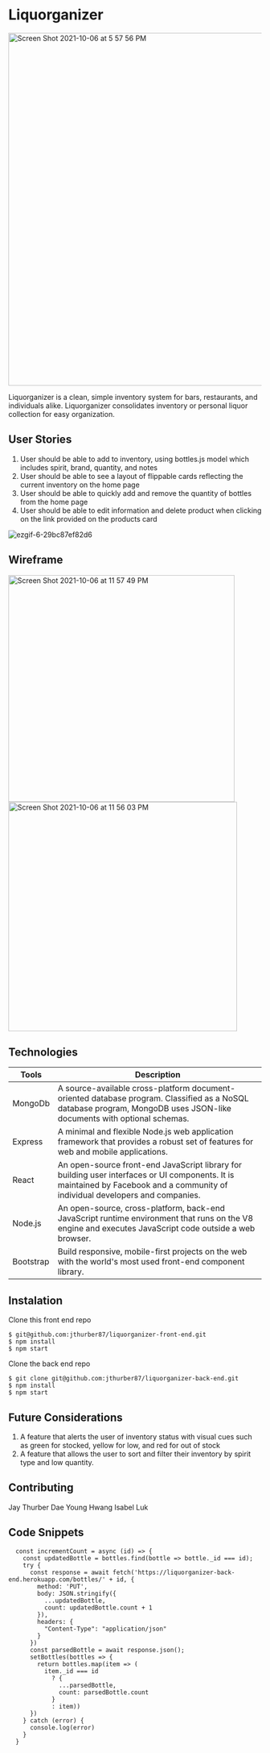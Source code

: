 # Liquorganizer
<img width="700" alt="Screen Shot 2021-10-06 at 5 57 56 PM" src="https://user-images.githubusercontent.com/87626914/136304375-1c94521f-8491-4e08-8920-177e811572e9.png">


Liquorganizer is a clean, simple inventory system for bars, restaurants, and individuals alike. Liquorganizer consolidates inventory or personal liquor collection for easy organization.


## User Stories

1. User should be able to add to inventory, using bottles.js model which includes spirit, brand, quantity, and notes
2. User should be able to see a layout of flippable cards reflecting the current inventory on the home page
3. User should be able to quickly add and remove the quantity of bottles from the home page 
4. User should be able to edit information and delete product when clicking on the link provided on the products card

![ezgif-6-29bc87ef82d6](https://user-images.githubusercontent.com/87626914/136305741-a7002d7d-4bf7-4bbd-896c-1617aa56b2b4.gif)



## Wireframe
<img width="450" alt="Screen Shot 2021-10-06 at 11 57 49 PM" src="https://user-images.githubusercontent.com/87626914/136334662-ed756ced-7009-4a4d-a07e-1a98a9a4dc71.png"><img width="455" alt="Screen Shot 2021-10-06 at 11 56 03 PM" src="https://user-images.githubusercontent.com/87626914/136334478-4a55e157-81a2-4aae-aab4-b4c7341bd925.png">



## Technologies

| Tools     	| Description                                                                                                                                                                     	|
|-----------	|---------------------------------------------------------------------------------------------------------------------------------------------------------------------------------	|
| MongoDb   	| A source-available cross-platform document-oriented database program. Classified as a NoSQL database program, MongoDB uses JSON-like documents with optional schemas.           	|
| Express   	| A minimal and flexible Node.js web application framework that provides a robust set of features for web and mobile applications.                                                	|
| React     	| An open-source front-end JavaScript library for building user interfaces or UI components. It is maintained by Facebook and a community of individual developers and companies. 	|
| Node.js   	| An open-source, cross-platform, back-end JavaScript runtime environment that runs on the V8 engine and executes JavaScript code outside a web browser.                          	|
| Bootstrap 	| Build responsive, mobile-first projects on the web with the world's most used front-end component library.                                                                       	|
## Instalation
Clone this front end repo
``` 
$ git@github.com:jthurber87/liquorganizer-front-end.git
$ npm install
$ npm start
```
Clone the back end repo
``` 
$ git clone git@github.com:jthurber87/liquorganizer-back-end.git 
$ npm install
$ npm start
```

## Future Considerations
1. A feature that alerts the user of inventory status with visual cues such as green for stocked, yellow for low, and red for out of stock
2. A feature that allows the user to sort and filter their inventory by spirit type and low quantity. 

## Contributing

Jay Thurber
Dae Young Hwang
Isabel Luk

## Code Snippets
```
  const incrementCount = async (id) => {
    const updatedBottle = bottles.find(bottle => bottle._id === id);
    try {
      const response = await fetch('https://liquorganizer-back-end.herokuapp.com/bottles/' + id, {
        method: 'PUT',
        body: JSON.stringify({
          ...updatedBottle,
          count: updatedBottle.count + 1
        }),
        headers: {
          "Content-Type": "application/json"
        }
      })
      const parsedBottle = await response.json();
      setBottles(bottles => {
        return bottles.map(item => (
          item._id === id
            ? {
              ...parsedBottle,
              count: parsedBottle.count
            }
            : item))
      })
    } catch (error) {
      console.log(error)
    }
  }
```